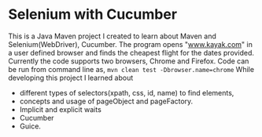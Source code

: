Selenium with Cucumber
========================
This is a Java Maven project I created to learn about Maven and Selenium(WebDriver), Cucumber.
The program opens  "www.kayak.com" in a user defined browser and finds the cheapest flight for the dates provided.  Currently the code supports two browsers, Chrome and Firefox.
Code can be run from command line as,
```mvn clean test -Dbrowser.name=chrome```
While developing this project I learned about
  - different types of selectors(xpath, css, id, name) to find elements, 
  - concepts and usage of pageObject and pageFactory. 
  - Implicit and explicit waits
  - Cucumber
  - Guice.
	

